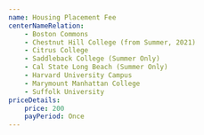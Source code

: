 ```yaml
---
name: Housing Placement Fee
centerNameRelation:
    - Boston Commons
    - Chestnut Hill College (from Summer, 2021)
    - Citrus College
    - Saddleback College (Summer Only)
    - Cal State Long Beach (Summer Only)
    - Harvard University Campus
    - Marymount Manhattan College
    - Suffolk University
priceDetails:
    price: 200
    payPeriod: Once
---
```


